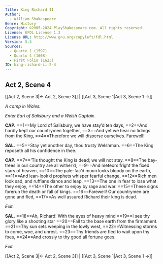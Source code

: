 ```yaml
---
Title: King Richard II
Author: 
  - William Shakespeare
Genre: History
Copyright: ©2005-2024 PlayShakespeare.com. All rights reserved.
License: GFDL License 1.3
License URL: http://www.gnu.org/copyleft/fdl.html
Version: 5.3
Sources:
  - Quarto 1 (1597)
  - Quarto 4 (1608)
  - First Folio (1623)
ID: king-richard-ii-2-4
---
```


## Act 2, Scene 4
[[Act 2, Scene 3|← Act 2, Scene 3]] | [[Act 3, Scene 1|Act 3, Scene 1 →]]

*A camp in Wales.*

*Enter Earl of Salisbury and a Welsh Captain.*

**CAP.**
==1==My Lord of Salisbury, we have stay’d ten days,
==2==And hardly kept our countrymen together,
==3==And yet we hear no tidings from the King,
==4==Therefore we will disperse ourselves. Farewell!

**SAL.**
==5==Stay yet another day, thou trusty Welshman.
==6==The King reposeth all his confidence in thee.

**CAP.**
==7==’Tis thought the King is dead; we will not stay.
==8==The bay-trees in our country are all wither’d,
==9==And meteors fright the fixed stars of heaven,
==10==The pale-fac’d moon looks bloody on the earth,
==11==And lean-look’d prophets whisper fearful change,
==12==Rich men look sad, and ruffians dance and leap,
==13==The one in fear to lose what they enjoy,
==14==The other to enjoy by rage and war.
==15==These signs forerun the death or fall of kings.
==16==Farewell! Our countrymen are gone and fled,
==17==As well assured Richard their king is dead.

*Exit.*

**SAL.**
==18==Ah, Richard! With the eyes of heavy mind
==19==I see thy glory like a shooting star
==20==Fall to the base earth from the firmament.
==21==Thy sun sets weeping in the lowly west,
==22==Witnessing storms to come, woe, and unrest.
==23==Thy friends are fled to wait upon thy foes,
==24==And crossly to thy good all fortune goes.

*Exit.*

[[Act 2, Scene 3|← Act 2, Scene 3]] | [[Act 3, Scene 1|Act 3, Scene 1 →]]